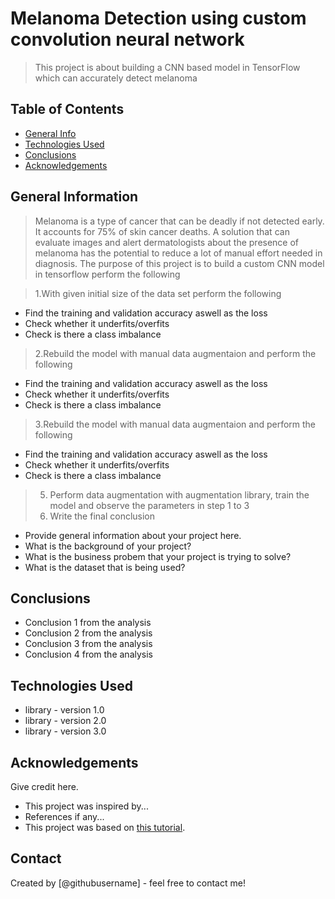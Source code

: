# Melanoma Detection using custom convolution neural network
> This project is about building a CNN based model in TensorFlow which can accurately detect melanoma


## Table of Contents
* [General Info](#general-information)
* [Technologies Used](#technologies-used)
* [Conclusions](#conclusions)
* [Acknowledgements](#acknowledgements)

<!-- You can include any other section that is pertinent to your problem -->

## General Information
> Melanoma is a type of cancer that can be deadly if not detected early. It accounts for 75% of skin cancer deaths. A solution that can evaluate images and alert dermatologists about the presence of melanoma has the potential to reduce a lot of manual effort needed in diagnosis.
> The purpose of this project is to build a custom CNN model in tensorflow perform the following

> 1.With given initial size of the data set perform the following
   -  Find the training and validation accuracy aswell as the loss
   -  Check whether it underfits/overfits
   -  Check is there a class imbalance

> 2.Rebuild the model with manual data augmentaion and perform the following
   -  Find the training and validation accuracy aswell as the loss
   -  Check whether it underfits/overfits
   -  Check is there a class imbalance
> 3.Rebuild the model with manual data augmentaion and perform the following
   -  Find the training and validation accuracy aswell as the loss
   -  Check whether it underfits/overfits
   -  Check is there a class imbalance
> 5. Perform data augmentation with augmentation library, train the model and observe the parameters in step 1 to 3
> 6. Write the final conclusion
- Provide general information about your project here.
- What is the background of your project?
- What is the business probem that your project is trying to solve?
- What is the dataset that is being used?

<!-- You don't have to answer all the questions - just the ones relevant to your project. -->

## Conclusions
- Conclusion 1 from the analysis
- Conclusion 2 from the analysis
- Conclusion 3 from the analysis
- Conclusion 4 from the analysis

<!-- You don't have to answer all the questions - just the ones relevant to your project. -->


## Technologies Used
- library - version 1.0
- library - version 2.0
- library - version 3.0

<!-- As the libraries versions keep on changing, it is recommended to mention the version of library used in this project -->

## Acknowledgements
Give credit here.
- This project was inspired by...
- References if any...
- This project was based on [this tutorial](https://www.example.com).


## Contact
Created by [@githubusername] - feel free to contact me!


<!-- Optional -->
<!-- ## License -->
<!-- This project is open source and available under the [... License](). -->

<!-- You don't have to include all sections - just the one's relevant to your project -->
